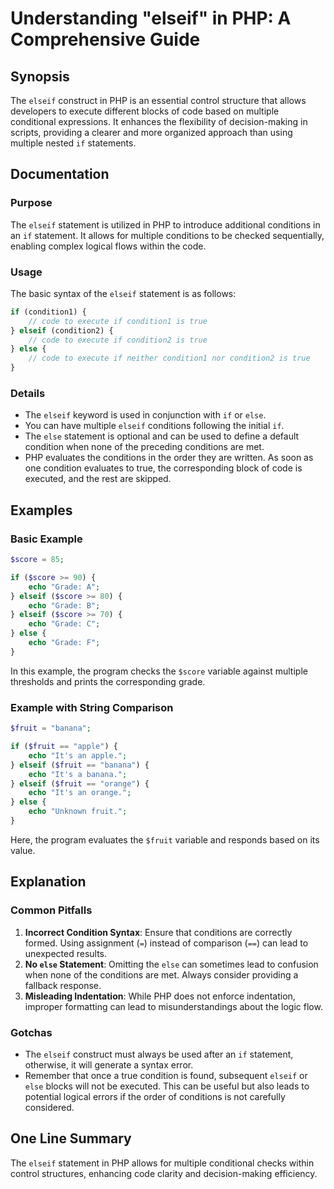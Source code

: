 <!--
Meta Description: # Understanding "elseif" in PHP: A Comprehensive Guide ## Synopsis The `elseif` construct in PHP is an essential control structure that allows develop...
Meta Keywords: elseif, php, conditions, else, echo
-->

# Understanding "elseif" in PHP: A Comprehensive Guide

## Synopsis
The `elseif` construct in PHP is an essential control structure that allows developers to execute different blocks of code based on multiple conditional expressions. It enhances the flexibility of decision-making in scripts, providing a clearer and more organized approach than using multiple nested `if` statements.

## Documentation
### Purpose
The `elseif` statement is utilized in PHP to introduce additional conditions in an `if` statement. It allows for multiple conditions to be checked sequentially, enabling complex logical flows within the code.

### Usage
The basic syntax of the `elseif` statement is as follows:

```php
if (condition1) {
    // code to execute if condition1 is true
} elseif (condition2) {
    // code to execute if condition2 is true
} else {
    // code to execute if neither condition1 nor condition2 is true
}
```

### Details
- The `elseif` keyword is used in conjunction with `if` or `else`.
- You can have multiple `elseif` conditions following the initial `if`.
- The `else` statement is optional and can be used to define a default condition when none of the preceding conditions are met.
- PHP evaluates the conditions in the order they are written. As soon as one condition evaluates to true, the corresponding block of code is executed, and the rest are skipped.

## Examples

### Basic Example
```php
$score = 85;

if ($score >= 90) {
    echo "Grade: A";
} elseif ($score >= 80) {
    echo "Grade: B";
} elseif ($score >= 70) {
    echo "Grade: C";
} else {
    echo "Grade: F";
}
```
In this example, the program checks the `$score` variable against multiple thresholds and prints the corresponding grade.

### Example with String Comparison
```php
$fruit = "banana";

if ($fruit == "apple") {
    echo "It's an apple.";
} elseif ($fruit == "banana") {
    echo "It's a banana.";
} elseif ($fruit == "orange") {
    echo "It's an orange.";
} else {
    echo "Unknown fruit.";
}
```
Here, the program evaluates the `$fruit` variable and responds based on its value.

## Explanation
### Common Pitfalls
1. **Incorrect Condition Syntax**: Ensure that conditions are correctly formed. Using assignment (`=`) instead of comparison (`==`) can lead to unexpected results.
2. **No `else` Statement**: Omitting the `else` can sometimes lead to confusion when none of the conditions are met. Always consider providing a fallback response.
3. **Misleading Indentation**: While PHP does not enforce indentation, improper formatting can lead to misunderstandings about the logic flow.

### Gotchas
- The `elseif` construct must always be used after an `if` statement, otherwise, it will generate a syntax error.
- Remember that once a true condition is found, subsequent `elseif` or `else` blocks will not be executed. This can be useful but also leads to potential logical errors if the order of conditions is not carefully considered.

## One Line Summary
The `elseif` statement in PHP allows for multiple conditional checks within control structures, enhancing code clarity and decision-making efficiency.
